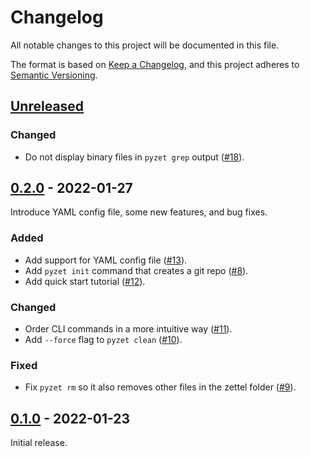 # Changelog

All notable changes to this project will be documented in this file.

The format is based on [Keep a
Changelog](https://keepachangelog.com/en/1.0.0/), and this project
adheres to [Semantic Versioning](https://semver.org/spec/v2.0.0.html).

## [Unreleased]

### Changed

* Do not display binary files in `pyzet grep` output ([#18]).

## [0.2.0] - 2022-01-27

Introduce YAML config file, some new features, and bug fixes.

### Added

* Add support for YAML config file ([#13]).
* Add `pyzet init` command that creates a git repo ([#8]).
* Add quick start tutorial ([#12]).

### Changed

* Order CLI commands in a more intuitive way ([#11]).
* Add `--force` flag to `pyzet clean` ([#10]).

### Fixed

* Fix `pyzet rm` so it also removes other files in the zettel folder ([#9]).

## [0.1.0] - 2022-01-23

Initial release.

<!-- Links -->

[Unreleased]: https://github.com/wojdatto/pyzet/compare/v0.2.0...HEAD
[0.2.0]: https://github.com/wojdatto/pyzet/releases/tag/v0.2.0
[0.1.0]: https://github.com/wojdatto/pyzet/releases/tag/v0.1.0

[#8]: https://github.com/wojdatto/pyzet/issues/8
[#9]: https://github.com/wojdatto/pyzet/issues/9
[#10]: https://github.com/wojdatto/pyzet/issues/10
[#11]: https://github.com/wojdatto/pyzet/issues/11
[#12]: https://github.com/wojdatto/pyzet/issues/12
[#13]: https://github.com/wojdatto/pyzet/issues/13
[#18]: https://github.com/wojdatto/pyzet/issues/18
